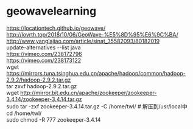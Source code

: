 # geowavelearning
https://locationtech.github.io/geowave/<br/>
http://lovrth.top/2018/10/06/GeoWave-%E5%8D%95%E6%9C%BA/<br/>
http://www.yanglajiao.com/article/sinat_35582093/80182019 <br/>
update-alternatives --list java<br/>
https://vimeo.com/238172796<br/>
https://vimeo.com/238173122<br/>
wget https://mirrors.tuna.tsinghua.edu.cn/apache/hadoop/common/hadoop-2.9.2/hadoop-2.9.2.tar.gz<br/>
tar zxvf hadoop-2.9.2.tar.gz<br/>
wget http://mirror.bit.edu.cn/apache/zookeeper/zookeeper-3.4.14/zookeeper-3.4.14.tar.gz<br/>
sudo tar -zxf zookeeper-3.4.14.tar.gz -C /home/twl/  # 解压到/usr/local中<br/>
cd /home/twl/ <br/>
sudo chmod -R 777 zookeeper-3.4.14
